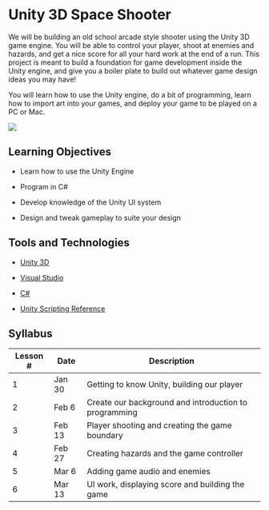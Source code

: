 # Unity 3D Space Shooter
We will be building an old school arcade style shooter using the Unity 3D game engine. You will be able to control your player, shoot at enemies and hazards, and get a nice score for all your hard work at the end of a run. This project is meant to build a foundation for game development inside the Unity engine, and give you a boiler plate to build out whatever game design ideas you may have!

You will learn how to use the Unity engine, do a bit of programming, learn how to import art into your games, and deploy your game to be played on a PC or Mac.

![](https://media.giphy.com/media/fe6HTJOtV0M1NqpP8Z/giphy.gif)

## Learning Objectives

- Learn how to use the Unity Engine

- Program in C#

- Develop knowledge of the Unity UI system

- Design and tweak gameplay to suite your design

## Tools and Technologies

- [Unity 3D](https://unity3d.com/)

- [Visual Studio](https://visualstudio.microsoft.com/)

- [C#](https://docs.microsoft.com/en-us/dotnet/csharp/)

- [Unity Scripting Reference](https://docs.unity3d.com/ScriptReference/)

## Syllabus
Lesson # | Date | Description
--|--|--
1 | Jan 30 | Getting to know Unity, building our player
2 | Feb 6 | Create our background and introduction to programming
3 | Feb 13 | Player shooting and creating the game boundary
4 | Feb 27 | Creating hazards and the game controller
5 | Mar 6| Adding game audio and enemies
6 | Mar 13| UI work, displaying score and building the game
